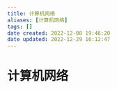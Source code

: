 ```yaml
---
title: 计算机网络
aliases: [计算机网络]
tags: []
date created: 2022-12-08 19:46:20
date updated: 2022-12-29 16:12:47
---
```


# 计算机网络
